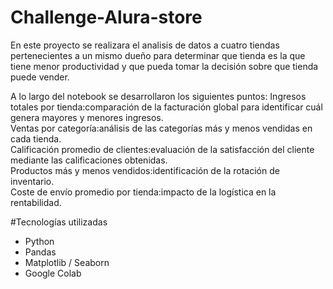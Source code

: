 # Challenge-Alura-store
En este proyecto se realizara el analisis de datos a cuatro tiendas pertenecientes a un mismo dueño para determinar que tienda es la que tiene menor productividad y que pueda tomar la decisión sobre que tienda puede vender.


A lo largo del notebook se desarrollaron los siguientes puntos:
Ingresos totales por tienda:comparación de la facturación global para identificar cuál genera mayores y menores ingresos.  
Ventas por categoría:análisis de las categorías más y menos vendidas en cada tienda.  
Calificación promedio de clientes:evaluación de la satisfacción del cliente mediante las calificaciones obtenidas.  
Productos más y menos vendidos:identificación de la rotación de inventario.  
Coste de envío promedio por tienda:impacto de la logística en la rentabilidad.

#Tecnologías utilizadas
- Python  
- Pandas  
- Matplotlib / Seaborn  
- Google Colab  
